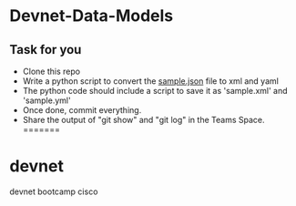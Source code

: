 # Devnet-Data-Models

## Task for you

- Clone this repo
- Write a python script to convert the [sample.json](sample.json) file to xml and yaml 
- The python code should include a script to save it as 'sample.xml' and 'sample.yml'
- Once done, commit everything.
- Share the output of "git show" and "git log" in the Teams Space.
=======
# devnet
devnet bootcamp cisco
